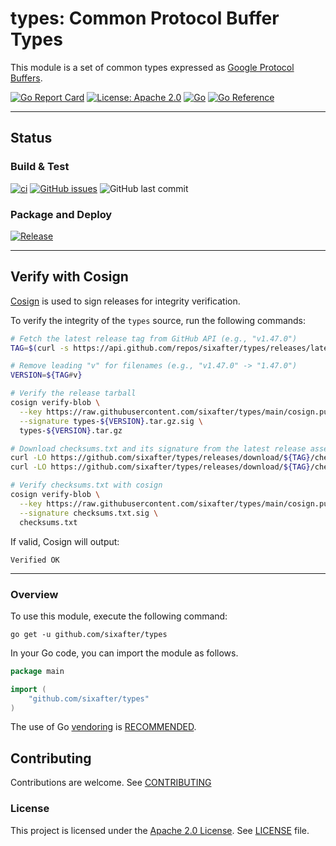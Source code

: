 # types: Common Protocol Buffer Types

This module is a set of common types expressed as [Google Protocol Buffers](https://developers.google.com/protocol-buffers/).

[![Go Report Card](https://goreportcard.com/badge/github.com/sixafter/types)](https://goreportcard.com/report/github.com/sixafter/types)
[![License: Apache 2.0](https://img.shields.io/badge/license-Apache%202.0-blue?style=flat-square)](LICENSE)
[![Go](https://img.shields.io/github/go-mod/go-version/sixafter/types)](https://img.shields.io/github/go-mod/go-version/sixafter/types)
[![Go Reference](https://pkg.go.dev/badge/github.com/sixafter/types.svg)](https://pkg.go.dev/github.com/sixafter/types)

---
## Status

### Build & Test

[![ci](https://github.com/sixafter/types/actions/workflows/ci.yaml/badge.svg?branch=main)](https://github.com/sixafter/types/actions/workflows/ci.yaml)
[![GitHub issues](https://img.shields.io/github/issues/sixafter/types)](https://img.shields.io/github/issues/sixafter/types)
![GitHub last commit](https://img.shields.io/github/last-commit/sixafter/types)

### Package and Deploy

[![Release](https://github.com/sixafter/types/workflows/release/badge.svg)](https://github.com/sixafter/types/actions)

---

## Verify with Cosign

[Cosign](https://github.com/sigstore/cosign) is used to sign releases for integrity verification.

To verify the integrity of the `types` source, run the following commands:

```sh
# Fetch the latest release tag from GitHub API (e.g., "v1.47.0")
TAG=$(curl -s https://api.github.com/repos/sixafter/types/releases/latest | jq -r .tag_name)

# Remove leading "v" for filenames (e.g., "v1.47.0" -> "1.47.0")
VERSION=${TAG#v}

# Verify the release tarball
cosign verify-blob \
  --key https://raw.githubusercontent.com/sixafter/types/main/cosign.pub \
  --signature types-${VERSION}.tar.gz.sig \
  types-${VERSION}.tar.gz

# Download checksums.txt and its signature from the latest release assets
curl -LO https://github.com/sixafter/types/releases/download/${TAG}/checksums.txt
curl -LO https://github.com/sixafter/types/releases/download/${TAG}/checksums.txt.sig

# Verify checksums.txt with cosign
cosign verify-blob \
  --key https://raw.githubusercontent.com/sixafter/types/main/cosign.pub \
  --signature checksums.txt.sig \
  checksums.txt
```

If valid, Cosign will output:

```shell
Verified OK
```

---
### Overview

To use this module, execute the following command:

```shell
go get -u github.com/sixafter/types
```

In your Go code, you can import the module as follows.

```go
package main

import (
    "github.com/sixafter/types"
)
```

The use of Go [vendoring](https://golang.org/ref/mod#vendoring) is [RECOMMENDED].

## Contributing

Contributions are welcome. See [CONTRIBUTING](CONTRIBUTING.md)

### License

This project is licensed under the [Apache 2.0 License](https://choosealicense.com/licenses/apache-2.0/). See [LICENSE](LICENSE) file.

[MUST]: https://datatracker.ietf.org/doc/html/rfc2119
[MUST NOT]: https://datatracker.ietf.org/doc/html/rfc2119
[SHOULD]: https://datatracker.ietf.org/doc/html/rfc2119
[SHOULD NOT]: https://datatracker.ietf.org/doc/html/rfc2119
[MAY]: https://datatracker.ietf.org/doc/html/rfc2119
[SHALL]: https://datatracker.ietf.org/doc/html/rfc2119
[SHALL NOT]: https://datatracker.ietf.org/doc/html/rfc2119
[REQUIRED]: https://datatracker.ietf.org/doc/html/rfc2119
[RECOMMENDED]: https://datatracker.ietf.org/doc/html/rfc2119
[NOT RECOMMENDED]: https://datatracker.ietf.org/doc/html/rfc2119
